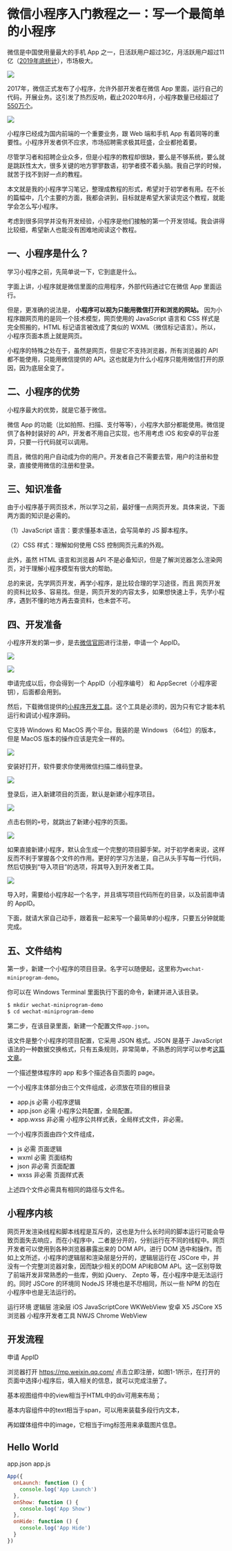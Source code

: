 # 微信小程序入门教程之一：写一个最简单的小程序

微信是中国使用量最大的手机 App 之一，日活跃用户超过3亿，月活跃用户超过11亿（[2019年底统计](http://www.xinhuanet.com/info/2020-01/10/c_138692663.htm)），市场极大。

![](https://www.wangbase.com/blogimg/asset/202009/bg2020092908.jpg)

2017年，微信正式发布了小程序，允许外部开发者在微信 App 里面，运行自己的代码，开展业务。这引发了热烈反响，截止2020年6月，小程序数量已经超过了[550万个](https://www.sohu.com/a/414519022_116132)。

![](https://www.wangbase.com/blogimg/asset/202009/bg2020092909.jpg)

小程序已经成为国内前端的一个重要业务，跟 Web 端和手机 App 有着同等的重要性。小程序开发者供不应求，市场招聘需求极其旺盛，企业都抢着要。

尽管学习者和招聘企业众多，但是小程序的教程却很缺，要么是不够系统，要么就是跳跃性太大，很多关键的地方寥寥数语，初学者摸不着头脑。我自己学的时候，就苦于找不到好一点的教程。

本文就是我的小程序学习笔记，整理成教程的形式，希望对于初学者有用。在不长的篇幅中，几个主要的方面，我都会讲到，目标就是希望大家读完这个教程，就能学会怎么写小程序。

考虑到很多同学并没有开发经验，小程序是他们接触的第一个开发领域。我会讲得比较细，希望新人也能没有困难地阅读这个教程。

## 一、小程序是什么？

学习小程序之前，先简单说一下，它到底是什么。

字面上讲，小程序就是微信里面的应用程序，外部代码通过它在微信 App 里面运行。

但是，更准确的说法是， **小程序可以视为只能用微信打开和浏览的网站。** 因为小程序跟网页用的是同一个技术模型，网页使用的 JavaScript 语言和 CSS 样式是完全照搬的，HTML 标记语言被改成了类似的 WXML（微信标记语言）。所以，小程序页面本质上就是网页。

小程序的特殊之处在于，虽然是网页，但是它不支持浏览器，所有浏览器的 API 都不能使用，只能用微信提供的 API。这也就是为什么小程序只能用微信打开的原因，因为底层全变了。

## 二、小程序的优势

小程序最大的优势，就是它基于微信。

微信 App 的功能（比如拍照、扫描、支付等等），小程序大部分都能使用。微信提供了各种封装好的 API，开发者不用自己实现，也不用考虑 iOS 和安卓的平台差异，只要一行代码就可以调用。

而且，微信的用户自动成为你的用户。开发者自己不需要去管，用户的注册和登录，直接使用微信的注册和登录。

## 三、知识准备

由于小程序基于网页技术，所以学习之前，最好懂一点网页开发。具体来说，下面两方面的知识是必需的。

（1）JavaScript 语言：要求懂基本语法，会写简单的 JS 脚本程序。

（2）CSS 样式：理解如何使用 CSS 控制网页元素的外观。

此外，虽然 HTML 语言和浏览器 API 不是必备知识，但是了解浏览器怎么渲染网页，对于理解小程序模型有很大的帮助。

总的来说，先学网页开发，再学小程序，是比较合理的学习途径，而且 网页开发的资料比较多、容易找。但是，网页开发的内容太多，如果想快速上手，先学小程序，遇到不懂的地方再去查资料，也未尝不可。

## 四、开发准备

小程序开发的第一步，是去[微信官网](https://mp.weixin.qq.com/)进行注册，申请一个 AppID。

![](https://www.wangbase.com/blogimg/asset/202009/bg2020092910.jpg)

![](https://www.wangbase.com/blogimg/asset/202009/bg2020092911.jpg)

申请完成以后，你会得到一个 AppID（小程序编号） 和 AppSecret（小程序密钥），后面都会用到。

然后，下载微信提供的[小程序开发工具](https://developers.weixin.qq.com/miniprogram/dev/devtools/download.html)。这个工具是必须的，因为只有它才能本机运行和调试小程序源码。

它支持 Windows 和 MacOS 两个平台。我装的是 Windows （64位）的版本，但是 MacOS 版本的操作应该是完全一样的。

![](https://www.wangbase.com/blogimg/asset/202009/bg2020092914.jpg)

安装好打开，软件要求你使用微信扫描二维码登录。

![](https://www.wangbase.com/blogimg/asset/202009/bg2020092915.jpg)

登录后，进入新建项目的页面，默认是新建小程序项目。

![](https://www.wangbase.com/blogimg/asset/202009/bg2020092916.jpg)

点击右侧的`+`号，就跳出了新建小程序的页面。

![](https://www.wangbase.com/blogimg/asset/202009/bg2020092918.jpg)

如果直接新建小程序，默认会生成一个完整的项目脚手架。对于初学者来说，这样反而不利于掌握各个文件的作用。更好的学习方法是，自己从头手写每一行代码，然后切换到“导入项目”的选项，将其导入到开发者工具。

![](https://www.wangbase.com/blogimg/asset/202009/bg2020092919.jpg)

导入时，需要给小程序起一个名字，并且填写项目代码所在的目录，以及前面申请的 AppID。

下面，就请大家自己动手，跟着我一起来写一个最简单的小程序，只要五分钟就能完成。

## 五、文件结构

第一步，新建一个小程序的项目目录。名字可以随便起，这里称为`wechat-miniprogram-demo`。 

你可以在 Windows Terminal 里面执行下面的命令，新建并进入该目录。

```bash
$ mkdir wechat-miniprogram-demo
$ cd wechat-miniprogram-demo
```

第二步，在该目录里面，新建一个配置文件`app.json`。

该文件是整个小程序的项目配置，它采用 JSON 格式。JSON 是基于 JavaScript 语法的一种数据交换格式，只有五条规则，非常简单，不熟悉的同学可以参考[这篇文章](https://wangdoc.com/javascript/stdlib/json.html#json-%E6%A0%BC%E5%BC%8F)。





一个描述整体程序的 app 和多个描述各自页面的 page。

一个小程序主体部分由三个文件组成，必须放在项目的根目录

- app.js	必需	小程序逻辑
- app.json	必需	小程序公共配置，全局配置。
- app.wxss	非必需	小程序公共样式表，全局样式文件，非必需。

一个小程序页面由四个文件组成，

- js	必需	页面逻辑
- wxml	必需	页面结构
- json	非必需	页面配置
- wxss	非必需	页面样式表

上述四个文件必需具有相同的路径与文件名。

## 小程序内核

网页开发渲染线程和脚本线程是互斥的，这也是为什么长时间的脚本运行可能会导致页面失去响应，而在小程序中，二者是分开的，分别运行在不同的线程中。网页开发者可以使用到各种浏览器暴露出来的 DOM API，进行 DOM 选中和操作。而如上文所述，小程序的逻辑层和渲染层是分开的，逻辑层运行在 JSCore 中，并没有一个完整浏览器对象，因而缺少相关的DOM API和BOM API。这一区别导致了前端开发非常熟悉的一些库，例如 jQuery、 Zepto 等，在小程序中是无法运行的。同时 JSCore 的环境同 NodeJS 环境也是不尽相同，所以一些 NPM 的包在小程序中也是无法运行的。

运行环境	逻辑层	渲染层
iOS	JavaScriptCore	WKWebView
安卓	X5 JSCore	X5浏览器
小程序开发者工具	NWJS	Chrome WebView

## 开发流程

申请 AppID

浏览器打开 https://mp.weixin.qq.com/ 点击立即注册，如图1-1所示，在打开的页面中选择小程序后，填入相关的信息，就可以完成注册了。

基本视图组件中的view相当于HTML中的div可用来布局；

基本内容组件中的text相当于span，可以用来装载多段行内文本，

再如媒体组件中的image，它相当于img标签用来承载图片信息。

## Hello World 

app.json app.js

```javascript
App({
  onLaunch: function () {
    console.log('App Launch')
  },
  onShow: function () {
    console.log('App Show')
  },
  onHide: function () {
    console.log('App Hide')
  }
})
```


